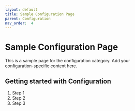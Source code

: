 ```yaml
---
layout: default
title: Sample Configuration Page
parent: Configuration
nav_order:  4
---
```


# Sample Configuration Page

This is a sample page for the configuration category. Add your configuration-specific content here.

## Getting started with Configuration

1. Step 1
2. Step 2
3. Step 3

